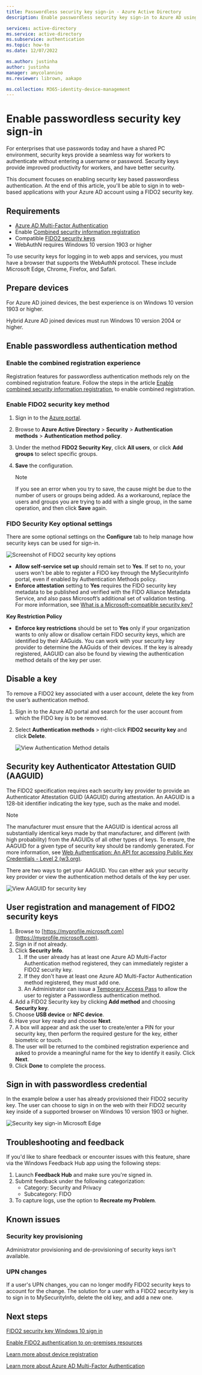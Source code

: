 ```yaml
---
title: Passwordless security key sign-in - Azure Active Directory
description: Enable passwordless security key sign-in to Azure AD using FIDO2 security keys

services: active-directory
ms.service: active-directory
ms.subservice: authentication
ms.topic: how-to
ms.date: 12/07/2022

ms.author: justinha
author: justinha
manager: amycolannino
ms.reviewer: librown, aakapo

ms.collection: M365-identity-device-management
---
```

# Enable passwordless security key sign-in 

For enterprises that use passwords today and have a shared PC environment, security keys provide a seamless way for workers to authenticate without entering a username or password. Security keys provide improved productivity for workers, and have better security.

This document focuses on enabling security key based passwordless authentication. At the end of this article, you'll be able to sign in to web-based applications with your Azure AD account using a FIDO2 security key.

## Requirements

- [Azure AD Multi-Factor Authentication](howto-mfa-getstarted.md)
- Enable [Combined security information registration](concept-registration-mfa-sspr-combined.md)
- Compatible [FIDO2 security keys](concept-authentication-passwordless.md#fido2-security-keys)
- WebAuthN requires Windows 10 version 1903 or higher

To use security keys for logging in to web apps and services, you must have a browser that supports the WebAuthN protocol. 
These include Microsoft Edge, Chrome, Firefox, and Safari.

## Prepare devices

For Azure AD joined devices, the best experience is on Windows 10 version 1903 or higher.

Hybrid Azure AD joined devices must run Windows 10 version 2004 or higher.

## Enable passwordless authentication method

### Enable the combined registration experience

Registration features for passwordless authentication methods rely on the combined registration feature. Follow the steps in the article [Enable combined security information registration](howto-registration-mfa-sspr-combined.md), to enable combined registration.

### Enable FIDO2 security key method

1. Sign in to the [Azure portal](https://portal.azure.com).
1. Browse to **Azure Active Directory** > **Security** > **Authentication methods** > **Authentication method policy**.
1. Under the method **FIDO2 Security Key**, click **All users**, or click **Add groups** to select specific groups.
1. **Save** the configuration.

   >[!NOTE]
   >If you see an error when you try to save, the cause might be due to the number of users or groups being added. As a workaround, replace the users and groups you are trying to add with a single group, in the same operation, and then click **Save** again.


### FIDO Security Key optional settings 

There are some optional settings on the **Configure** tab to help manage how security keys can be used for sign-in.  

![Screenshot of FIDO2 security key options](media/howto-authentication-passwordless-security-key/optional-settings.png) 

- **Allow self-service set up** should remain set to **Yes**. If set to no, your users won't be able to register a FIDO key through the MySecurityInfo portal, even if enabled by Authentication Methods policy.  
- **Enforce attestation** setting to **Yes** requires the FIDO security key metadata to be published and verified with the FIDO Alliance Metadata Service, and also pass Microsoft’s additional set of validation testing. For more information, see [What is a Microsoft-compatible security key?](/azure/active-directory/authentication/concept-authentication-passwordless#fido2-security-key-providers)

**Key Restriction Policy**

- **Enforce key restrictions** should be set to **Yes** only if your organization wants to only allow or disallow certain FIDO security keys, which are identified by their AAGuids. You can work with your security key provider to determine the AAGuids of their devices. If the key is already registered, AAGUID can also be found by viewing the authentication method details of the key per user. 


## Disable a key 

To remove a FIDO2 key associated with a user account, delete the key from the user’s authentication method.

1. Sign in to the Azure AD portal and search for the user account from which the FIDO key is to be removed.
1. Select **Authentication methods** > right-click **FIDO2 security key** and click **Delete**. 

    ![View Authentication Method details](media/howto-authentication-passwordless-deployment/security-key-view-details.png)

## Security key Authenticator Attestation GUID (AAGUID)

The FIDO2 specification requires each security key provider to provide an Authenticator Attestation GUID (AAGUID) during attestation. An AAGUID is a 128-bit identifier indicating the key type, such as the make and model. 

>[!NOTE]
>The manufacturer must ensure that the AAGUID is identical across all substantially identical keys made by that manufacturer, and different (with high probability) from the AAGUIDs of all other types of keys. To ensure, the AAGUID for a given type of security key should be randomly generated. For more information, see [Web Authentication: An API for accessing Public Key Credentials - Level 2 (w3.org)](https://w3c.github.io/webauthn/).

There are two ways to get your AAGUID. You can either ask your security key provider or view the authentication method details of the key per user.

![View AAGUID for security key](media/howto-authentication-passwordless-deployment/security-key-aaguid-details.png)

## User registration and management of FIDO2 security keys

1. Browse to [https://myprofile.microsoft.com](https://myprofile.microsoft.com).
1. Sign in if not already.
1. Click **Security Info**.
   1. If the user already has at least one Azure AD Multi-Factor Authentication method registered, they can immediately register a FIDO2 security key.
   1. If they don't have at least one Azure AD Multi-Factor Authentication method registered, they must add one.
   1. An Administrator can issue a [Temporary Access Pass](howto-authentication-temporary-access-pass.md) to allow the user to register a Passwordless authentication method.
1. Add a FIDO2 Security key by clicking **Add method** and choosing **Security key**.
1. Choose **USB device** or **NFC device**.
1. Have your key ready and choose **Next**.
1. A box will appear and ask the user to create/enter a PIN for your security key, then perform the required gesture for the key, either biometric or touch.
1. The user will be returned to the combined registration experience and asked to provide a meaningful name for the key to identify it easily. Click **Next**.
1. Click **Done** to complete the process.

## Sign in with passwordless credential

In the example below a user has already provisioned their FIDO2 security key. The user can choose to sign in on the web with their FIDO2 security key inside of a supported browser on Windows 10 version 1903 or higher.

![Security key sign-in Microsoft Edge](./media/howto-authentication-passwordless-security-key/fido2-windows-10-1903-edge-sign-in.png)

## Troubleshooting and feedback

If you'd like to share feedback or encounter issues with this feature, share via the Windows Feedback Hub app using the following steps:

1. Launch **Feedback Hub** and make sure you're signed in.
1. Submit feedback under the following categorization:
   - Category: Security and Privacy
   - Subcategory: FIDO
1. To capture logs, use the option to **Recreate my Problem**.

## Known issues

### Security key provisioning

Administrator provisioning and de-provisioning of security keys isn't available.


### UPN changes

If a user's UPN changes, you can no longer modify FIDO2 security keys to account for the change. The solution for a user with a FIDO2 security key is to sign in to MySecurityInfo, delete the old key, and add a new one.

## Next steps

[FIDO2 security key Windows 10 sign in](howto-authentication-passwordless-security-key-windows.md)

[Enable FIDO2 authentication to on-premises resources](howto-authentication-passwordless-security-key-on-premises.md)

[Learn more about device registration](../devices/overview.md)

[Learn more about Azure AD Multi-Factor Authentication](../authentication/howto-mfa-getstarted.md)
